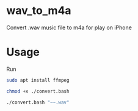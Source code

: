 # wav_to_m4a
Convert .wav music file to m4a for play on iPhone

# Usage
Run
```sh
sudo apt install ffmpeg
```

```sh
chmod +x ./convert.bash
```

```sh
./convert.bash "~~.wav"
```

